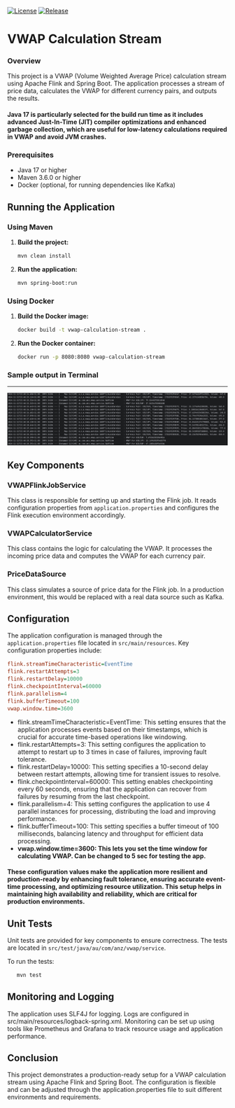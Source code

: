 [![License](https://img.shields.io/badge/license-ANZ-blue)](https://img.shields.io/badge/license-ANZ-blue)
[![Release](https://img.shields.io/badge/release-0.0.1-orange)](https://img.shields.io/badge/release-0.0.1-orange)

# VWAP Calculation Stream

### Overview
This project is a VWAP (Volume Weighted Average Price) calculation stream using Apache Flink and Spring Boot. The application processes a stream of price data, calculates the VWAP for different currency pairs, and outputs the results.

#### Java 17 is particularly selected for the build run time as it includes advanced Just-In-Time (JIT) compiler optimizations and enhanced garbage collection, which are useful for low-latency calculations required in VWAP and avoid JVM crashes.
### Prerequisites
- Java 17 or higher
- Maven 3.6.0 or higher
- Docker (optional, for running dependencies like Kafka)

## Running the Application

### Using Maven

1. **Build the project:**

   ```sh
   mvn clean install
   ```

2. **Run the application:**

   ```sh
   mvn spring-boot:run
   ```

### Using Docker

1. **Build the Docker image:**

   ```sh
   docker build -t vwap-calculation-stream .
   ```

2. **Run the Docker container:**

   ```sh
   docker run -p 8080:8080 vwap-calculation-stream
   ```

### Sample output in Terminal
---
![Image](data/output.png?raw=true)

## Key Components

### VWAPFlinkJobService

This class is responsible for setting up and starting the Flink job. It reads configuration properties from `application.properties` and configures the Flink execution environment accordingly.

### VWAPCalculatorService

This class contains the logic for calculating the VWAP. It processes the incoming price data and computes the VWAP for each currency pair.

### PriceDataSource

This class simulates a source of price data for the Flink job. In a production environment, this would be replaced with a real data source such as Kafka.

## Configuration

The application configuration is managed through the `application.properties` file located in `src/main/resources`. Key configuration properties include:

```ini
flink.streamTimeCharacteristic=EventTime
flink.restartAttempts=3
flink.restartDelay=10000
flink.checkpointInterval=60000
flink.parallelism=4
flink.bufferTimeout=100
vwap.window.time=3600
```
- flink.streamTimeCharacteristic=EventTime: This setting ensures that the application processes events based on their timestamps, which is crucial for accurate time-based operations like windowing.
- flink.restartAttempts=3: This setting configures the application to attempt to restart up to 3 times in case of failures, improving fault tolerance.  
- flink.restartDelay=10000: This setting specifies a 10-second delay between restart attempts, allowing time for transient issues to resolve.  
- flink.checkpointInterval=60000: This setting enables checkpointing every 60 seconds, ensuring that the application can recover from failures by resuming from the last checkpoint.  
- flink.parallelism=4: This setting configures the application to use 4 parallel instances for processing, distributing the load and improving performance.  
- flink.bufferTimeout=100: This setting specifies a buffer timeout of 100 milliseconds, balancing latency and throughput for efficient data processing.
- <strong>vwap.window.time=3600: This lets you set the time window for calculating VWAP. Can be changed to 5 sec for testing the app.</strong>

#### These configuration values make the application more resilient and production-ready by enhancing fault tolerance, ensuring accurate event-time processing, and optimizing resource utilization. This setup helps in maintaining high availability and reliability, which are critical for production environments.

## Unit Tests

Unit tests are provided for key components to ensure correctness. The tests are located in `src/test/java/au/com/anz/vwap/service`.

To run the tests:
```sh
   mvn test
   ```

## Monitoring and Logging
The application uses SLF4J for logging. Logs are configured in src/main/resources/logback-spring.xml. Monitoring can be set up using tools like Prometheus and Grafana to track resource usage and application performance.

## Conclusion
This project demonstrates a production-ready setup for a VWAP calculation stream using Apache Flink and Spring Boot. The configuration is flexible and can be adjusted through the application.properties file to suit different environments and requirements.
